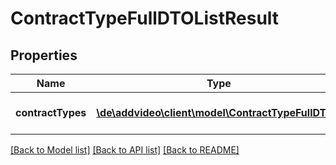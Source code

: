 # ContractTypeFullDTOListResult

## Properties
Name | Type | Description | Notes
------------ | ------------- | ------------- | -------------
**contractTypes** | [**\de\addvideo\client\model\ContractTypeFullDTO[]**](ContractTypeFullDTO.md) | List of entity objects. | 

[[Back to Model list]](../README.md#documentation-for-models) [[Back to API list]](../README.md#documentation-for-api-endpoints) [[Back to README]](../README.md)



